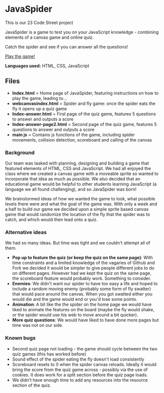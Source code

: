 # JavaSpider #
This is our 23 Code Street project

JavaSpider is a game to test you on your JavaScript knowledge - combining elements of a canvas game and online quiz.

Catch the spider and see if you can answer all the questions!

[Play the game!](https://kittaru87.github.io/JavaSpider/)

**Languages used:** HTML, CSS, JavaScript

## Files ##
* **Index.html** = Home page of JavaSpider, featuring instructions on how to play the game, leading to...
* **webcanvasindex.html** = Spider and fly game: once the spider eats the fly it opens up a quiz game
* **Index-answer.html** = First page of the quiz game, features 5 questions to answer and outputs a score
* **Index-answer-page2.html** = Second page of the quiz game, features 5 questions to answer and outputs a score
* **main js** = Contains js functions of the game, including spider movements, collision detection, scoreboard and calling of the canvas

### Background ###
Our team was tasked with planning, designing and building a game that featured elements of HTML, CSS and JavaScript. We had all enjoyed the class where we created a canvas game with a moveable sprite so wanted to incorporate that idea as much as possible. We also decided that an educational game would be helpful to other students learning JavaScript (a language we all found challenging), and so JavaSpider was born!

We brainstormed ideas of how we wanted the game to look, what possible levels there were and what the goal of the game was. With only a week and a half to build our game we decided upon a simple sprite based canvas game that would randomize the location of the fly that the spider was to catch, and which would then lead onto a quiz. 

### Alternative ideas ###
We had so many ideas. But time was tight and we couldn't attempt all of them. 
- **Pop up to feature the quiz (or keep the quiz on the same page)**: With time constraints and a limited knowledge of the vagaries of Github and Fork we decided it would be simpler to give people different jobs to do on different pages. However had we kept the quiz on the same page, the scoreboard feature would probably work. Something to consider.
- **Enemies**: We didn't want our spider to have too easy a life and hoped to include a random moving enemy (probably some form of fly swatter) that would pace around the canvas. When you got swatted either you would die and the game would end or you'd lose some points.
- **Animation**: A bit like the the spider on the home page we would have liked to animate the features on the board (maybe the fly would shake, or the spider would use his web to move around a bit quicker).
- **More quiz questions**: We would have liked to have done more pages but time was not on our side.

### Known bugs ###
* Second quiz page not loading - the game should cycle between the two quiz games (this has worked before)
* Sound effect of the spider eating the fly doesn't load consistently
* Scoreboard resets to 0 when the spider canvas reloads. Ideally it would bring the score from the quiz game across - possibly via the use of cookies. It does work for a split section before the quiz page loads.
* We didn't have enough time to add any resources into the resource section of the quiz.
